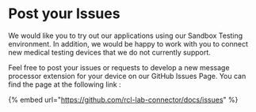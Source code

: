 # Post your Issues

We would like you to try out our applications using our Sandbox Testing environment. In addition, we would be happy to work with you to connect new medical testing devices that we do not currently support.

Feel free to post your issues or requests to develop a new message processor extension for your device on our GitHub Issues Page. You can find the page at the following link :

{% embed url="https://github.com/rcl-lab-connector/docs/issues" %}

